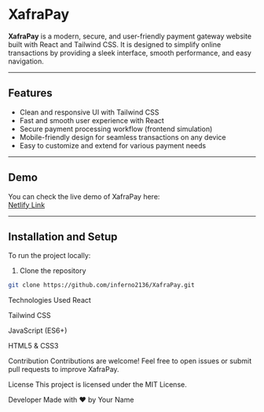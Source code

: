 # XafraPay

**XafraPay** is a modern, secure, and user-friendly payment gateway website built with React and Tailwind CSS. It is designed to simplify online transactions by providing a sleek interface, smooth performance, and easy navigation.

---

## Features

- Clean and responsive UI with Tailwind CSS  
- Fast and smooth user experience with React  
- Secure payment processing workflow (frontend simulation)  
- Mobile-friendly design for seamless transactions on any device  
- Easy to customize and extend for various payment needs

---

## Demo

You can check the live demo of XafraPay here:  
[Netlify Link](https://xafrapay.netlify.app/)

---

## Installation and Setup

To run the project locally:

1. Clone the repository  
```bash
git clone https://github.com/inferno2136/XafraPay.git
```

Technologies Used
React

Tailwind CSS

JavaScript (ES6+)

HTML5 & CSS3

Contribution
Contributions are welcome! Feel free to open issues or submit pull requests to improve XafraPay.

License
This project is licensed under the MIT License.

Developer
Made with ❤️ by Your Name

